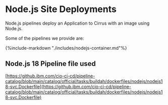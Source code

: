 # Node.js Site Deployments

Node.js pipelines deploy an Application to Cirrus with an image using Node.js.

Some of the pipelines we provide are:

{%include-markdown "./includes/nodejs-container.md"%}

## Node.js 18 Pipeline file used

[https://github.ibm.com/cio-ci-cd/pipeline-catalog/blob/main/catalog/official/tasks/buildah/dockerfiles/nodejs/nodejs18-svc.Dockerfile](https://github.ibm.com/cio-ci-cd/pipeline-catalog/blob/main/catalog/official/tasks/buildah/dockerfiles/nodejs/nodejs18-svc.Dockerfile)
